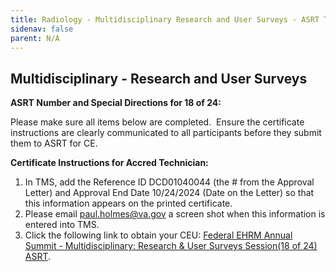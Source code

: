 ```yaml
---
title: Radiology - Multidisciplinary Research and User Surveys - ASRT TMS
sidenav: false
parent: N/A
---
```

## Multidisciplinary - Research and User Surveys

**ASRT Number and Special Directions for 18 of 24:**

Please make sure all items below are completed.  Ensure the certificate instructions are clearly communicated to all participants before they submit them to ASRT for CE.

**Certificate Instructions for Accred Technician:**

1. In TMS, add the Reference ID DCD01040044 (the # from the Approval Letter) and Approval End Date 10/24/2024 (Date on the Letter) so that this information appears on the printed certificate.
1. Please email [paul.holmes@va.gov](mailto:paul.holmes@va.gov) a screen shot when this information is entered into TMS.
1. Click the following link to obtain your CEU: [Federal EHRM Annual Summit - Multidisciplinary: Research & User Surveys Session(18 of 24) ASRT](https://va-hcm03.ns2cloud.com/learning/user/deeplink.do?linkId=ITEM_DETAILS&componentID=131014501&componentTypeID=VA&fromSF=Y&revisionDate=1725940800000#/E547B7903131AD1C1900720634C063BA).




